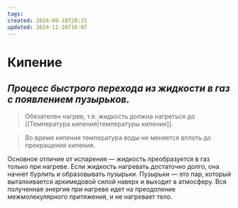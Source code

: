 ```yaml
---
tags: 
created: 2024-09-18T20:15
updated: 2024-11-20T16:07
---
```

# Кипение

## ***Процесс быстрого перехода из жидкости в газ с появлением пузырьков.***

>Обязателен нагрев, т.е. жидкость должна нагреться до [[Температура кипения|температуры кипения]].

> Во время кипения температура воды не меняется вплоть до прекращения кипения.

Основное отличие от испарения — жидкость преобразуется в газ только при нагреве. Если жидкость нагревать достаточно долго, она начнет бурлить и образовывать пузырьки. Пузырьки — это пар, который выталкивается архимедовой силой наверх и выходит в атмосферу. 
Вся полученная энергия при нагреве идет на преодоление межмолекулярного притяжения, и не нагревает тело.


